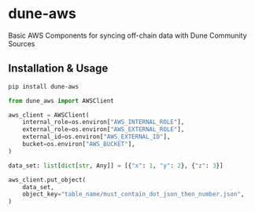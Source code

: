 # dune-aws

Basic AWS Components for syncing off-chain data with Dune Community Sources

## Installation & Usage


```sh
pip install dune-aws
```

```py
from dune_aws import AWSClient

aws_client = AWSClient(
    internal_role=os.environ["AWS_INTERNAL_ROLE"],
    external_role=os.environ["AWS_EXTERNAL_ROLE"],
    external_id=os.environ["AWS_EXTERNAL_ID"],
    bucket=os.environ["AWS_BUCKET"],
)

data_set: list[dict[str, Any]] = [{"x": 1, "y": 2}, {"z": 3}]

aws_client.put_object(
    data_set,
    object_key="table_name/must_contain_dot_json_then_number.json",
)
```
